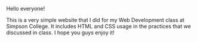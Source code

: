 Hello everyone!

This is a very simple website that I did for my Web Development class at Simpson College. It includes HTML and CSS usage in the practices that we discussed in class. I hope you guys enjoy it!
